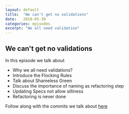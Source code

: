 ```yaml
---
layout: default
title:  "We can't get no validations"
date:   2018-05-30
categories: episodes
excerpt: "We all need validation"
---
```


## We can't get no validations

In this episode we talk about

* Why we all need validations?
* Introduce the Flocking Rules
* Talk about Shameless Green
* Discuss the importance of naming as refactoring step
* Updating Specs not allow silliness
* Refactoring is never done

Follow along with the commits we talk about [here](https://github.com/stride-nyc/evil_genius_podcast_exercises/commits/emmanuels_second_pass/validations_excercise)
